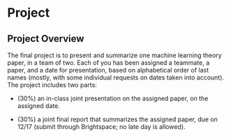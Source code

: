 # Project

## Project Overview

The final project is to present and summarize one machine learning theory paper, in a team of two. Each of you has been assigned a teammate, a paper, and a date for presentation, based on alphabetical order of last names (mostly, with some individual requests on dates taken into account). The project includes two parts:

- (30%) an in-class joint presentation on the assigned paper, on the assigned date.

- (30%) a joint final report that summarizes the assigned paper, due on 12/17 (submit through Brightspace; no late day is allowed).
